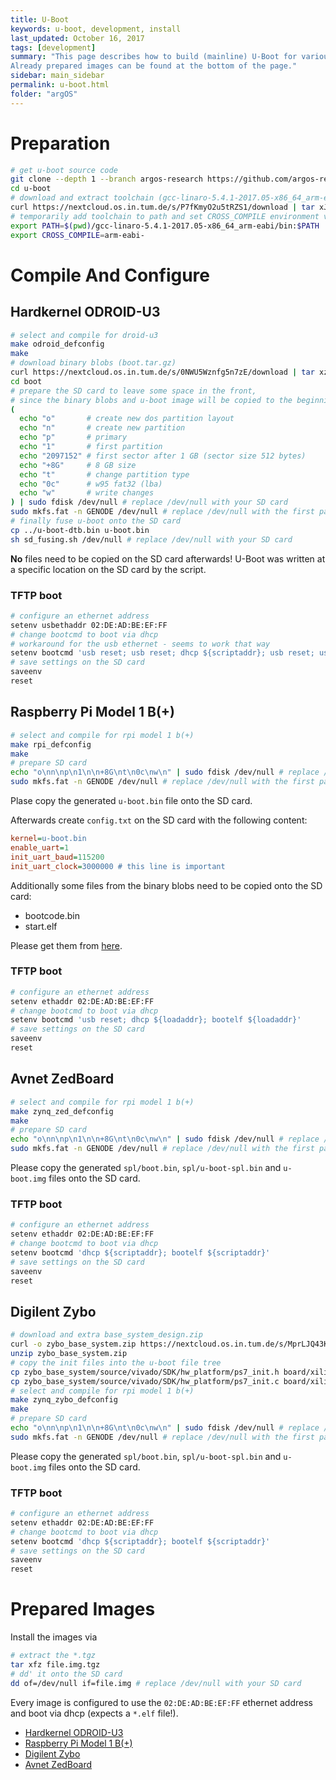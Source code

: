 ```yaml
---
title: U-Boot
keywords: u-boot, development, install
last_updated: October 16, 2017
tags: [development]
summary: "This page describes how to build (mainline) U-Boot for various platforms used by the argos-research project.
Already prepared images can be found at the bottom of the page."
sidebar: main_sidebar
permalink: u-boot.html
folder: "argOS"
---
```


# Preparation
```sh
# get u-boot source code
git clone --depth 1 --branch argos-research https://github.com/argos-research/u-boot.git
cd u-boot
# download and extract toolchain (gcc-linaro-5.4.1-2017.05-x86_64_arm-eabi.tar.xz)
curl https://nextcloud.os.in.tum.de/s/P7fKmyO2u5tRZS1/download | tar xJ
# temporarily add toolchain to path and set CROSS_COMPILE environment variable
export PATH=$(pwd)/gcc-linaro-5.4.1-2017.05-x86_64_arm-eabi/bin:$PATH
export CROSS_COMPILE=arm-eabi-
```

# Compile And Configure
## Hardkernel ODROID-U3
```sh
# select and compile for droid-u3
make odroid_defconfig
make
# download binary blobs (boot.tar.gz)
curl https://nextcloud.os.in.tum.de/s/0NWU5Wznfg5n7zE/download | tar xz
cd boot
# prepare the SD card to leave some space in the front,
# since the binary blobs and u-boot image will be copied to the beginning of it
(
  echo "o"       # create new dos partition layout
  echo "n"       # create new partition
  echo "p"       # primary
  echo "1"       # first partition
  echo "2097152" # first sector after 1 GB (sector size 512 bytes)
  echo "+8G"     # 8 GB size
  echo "t"       # change partition type
  echo "0c"      # w95 fat32 (lba)
  echo "w"       # write changes
) | sudo fdisk /dev/null # replace /dev/null with your SD card
sudo mkfs.fat -n GENODE /dev/null # replace /dev/null with the first partition of your SD card
# finally fuse u-boot onto the SD card
cp ../u-boot-dtb.bin u-boot.bin
sh sd_fusing.sh /dev/null # replace /dev/null with your SD card
```
**No** files need to be copied on the SD card afterwards!
U-Boot was written at a specific location on the SD card by the script.

### TFTP boot
```sh
# configure an ethernet address
setenv usbethaddr 02:DE:AD:BE:EF:FF
# change bootcmd to boot via dhcp
# workaround for the usb ethernet - seems to work that way
setenv bootcmd 'usb reset; usb reset; dhcp ${scriptaddr}; usb reset; usb stop; bootelf ${scriptaddr}'
# save settings on the SD card
saveenv
reset
```

## Raspberry Pi Model 1 B(+)
```sh
# select and compile for rpi model 1 b(+)
make rpi_defconfig
make
# prepare SD card
echo "o\nn\np\n1\n\n+8G\nt\n0c\nw\n" | sudo fdisk /dev/null # replace /dev/null with your SD card
sudo mkfs.fat -n GENODE /dev/null # replace /dev/null with the first partition of your SD card
```

Plase copy the generated `u-boot.bin` file onto the SD card.

Afterwards create `config.txt` on the SD card with the following content:
```ini
kernel=u-boot.bin
enable_uart=1
init_uart_baud=115200
init_uart_clock=3000000 # this line is important
```

Additionally some files from the binary blobs need to be copied onto the SD card:
- bootcode.bin
- start.elf

Please get them from [here](https://github.com/raspberrypi/firmware/tree/1.20170811/boot).

### TFTP boot
```sh
# configure an ethernet address
setenv ethaddr 02:DE:AD:BE:EF:FF
# change bootcmd to boot via dhcp
setenv bootcmd 'usb reset; dhcp ${loadaddr}; bootelf ${loadaddr}'
# save settings on the SD card
saveenv
reset
```

## Avnet ZedBoard
```sh
# select and compile for rpi model 1 b(+)
make zynq_zed_defconfig
make
# prepare SD card
echo "o\nn\np\n1\n\n+8G\nt\n0c\nw\n" | sudo fdisk /dev/null # replace /dev/null with your SD card
sudo mkfs.fat -n GENODE /dev/null # replace /dev/null with the first partition of your SD card
```

Please copy the generated `spl/boot.bin`, `spl/u-boot-spl.bin` and `u-boot.img` files onto the SD card.

### TFTP boot
```sh
# configure an ethernet address
setenv ethaddr 02:DE:AD:BE:EF:FF
# change bootcmd to boot via dhcp
setenv bootcmd 'dhcp ${scriptaddr}; bootelf ${scriptaddr}'
# save settings on the SD card
saveenv
reset
```

## Digilent Zybo
```sh
# download and extra base_system_design.zip
curl -o zybo_base_system.zip https://nextcloud.os.in.tum.de/s/MprLJQ43K5vpgzw/download
unzip zybo_base_system.zip
# copy the init files into the u-boot file tree
cp zybo_base_system/source/vivado/SDK/hw_platform/ps7_init.h board/xilinx/zynq/zynq-zybo/ps7_init.h
cp zybo_base_system/source/vivado/SDK/hw_platform/ps7_init.c board/xilinx/zynq/zynq-zybo/ps7_init_gpl.c
# select and compile for rpi model 1 b(+)
make zynq_zybo_defconfig
make
# prepare SD card
echo "o\nn\np\n1\n\n+8G\nt\n0c\nw\n" | sudo fdisk /dev/null # replace /dev/null with your SD card
sudo mkfs.fat -n GENODE /dev/null # replace /dev/null with the first partition of your SD card
```

Please copy the generated `spl/boot.bin`, `spl/u-boot-spl.bin` and `u-boot.img` files onto the SD card.

### TFTP boot
```sh
# configure an ethernet address
setenv ethaddr 02:DE:AD:BE:EF:FF
# change bootcmd to boot via dhcp
setenv bootcmd 'dhcp ${scriptaddr}; bootelf ${scriptaddr}'
# save settings on the SD card
saveenv
reset
```

# Prepared Images
Install the images via
```sh
# extract the *.tgz
tar xfz file.img.tgz
# dd' it onto the SD card
dd of=/dev/null if=file.img # replace /dev/null with your SD card
```
Every image is configured to use the `02:DE:AD:BE:EF:FF` ethernet address and boot via dhcp (expects a `*.elf` file!).

- [Hardkernel ODROID-U3](https://nextcloud.os.in.tum.de/s/66hmk6s8kxCjS2x/download)
- [Raspberry Pi Model 1 B(+)](https://nextcloud.os.in.tum.de/s/vVRFCh74B499P2W/download)
- [Digilent Zybo](https://nextcloud.os.in.tum.de/s/TsZNontFhgigiBg/download)
- [Avnet ZedBoard](https://nextcloud.os.in.tum.de/s/uNhs1VhfSsM0OdF/download)
